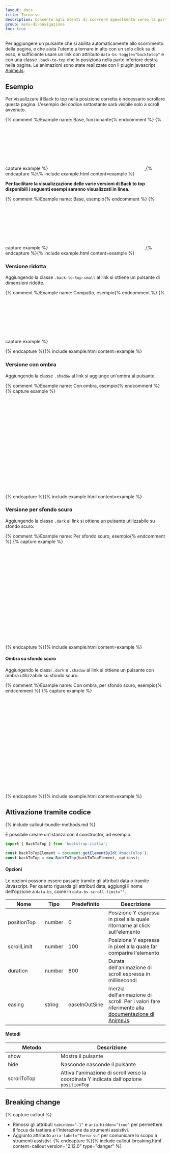 ```yaml
---
layout: docs
title: Torna su
description: Consente agli utenti di scorrere agevolmente verso la parte superiore della pagina.
group: menu-di-navigazione
toc: true
---
```


Per aggiungere un pulsante che si abilita automaticamente allo scorrimento della pagina, e che aiuta l'utente a tornare in alto con un solo click su di esso, è sufficiente usare un link con attributo `data-bs-toggle="backtotop"` e con una classe `.back-to-top` che lo posiziona nella parte inferiore destra nella pagina.
Le animazioni sono state realizzate con il plugin javascript [AnimeJs](https://animejs.com).

<style>
  /* Style override for Documentation purposes */
  .back-to-top:not(#example) {
    position: relative;
    bottom: unset;
    right: unset;
    visibility: visible;
    margin: 0 auto;
    opacity: 1;
    transform: scale(1);
  }
</style>

## Esempio

Per visualizzare il Back to top nella posizione corretta è necessario scrollare questa pagina. L'esempio del codice sottostante sarà visibile solo a scroll avvenuto.

{% comment %}Example name: Base, funzionante{% endcomment %}
{% capture example %}
<a href="#" aria-label="Torna su" data-bs-toggle="backtotop" class="back-to-top" id="example">
<svg class="icon icon-inverse"><use href="{{ site.baseurl }}/dist/svg/sprites.svg#it-arrow-up"></use></svg>
</a>
{% endcapture %}{% include example.html content=example %}

**Per facilitare la visualizzazione delle varie versioni di Back to top disponibili i seguenti esempi saranno visualizzati in linea.**

{% comment %}Example name: Base, esempio{% endcomment %}
{% capture example %}
<a href="#" aria-label="Torna su" data-bs-toggle="backtotop" class="back-to-top">
<svg class="icon icon-inverse"><use href="{{ site.baseurl }}/dist/svg/sprites.svg#it-arrow-up"></use></svg>
</a>
{% endcapture %}{% include example.html content=example %}

### Versione ridotta

Aggiungendo la classe `.back-to-top-small` al link si ottiene un pulsante di dimensioni ridotte.

{% comment %}Example name: Compatto, esempio{% endcomment %}
{% capture example %}
<a href="#" aria-label="Torna su" data-bs-toggle="backtotop" class="back-to-top back-to-top-small">
<svg class="icon icon-inverse"><use href="{{ site.baseurl }}/dist/svg/sprites.svg#it-arrow-up"></use></svg>
</a>

{% endcapture %}{% include example.html content=example %}

### Versione con ombra

Aggiungendo la classe `.shadow` al link si aggiunge un'ombra al pulsante.

{% comment %}Example name: Con ombra, esempio{% endcomment %}
{% capture example %}
<div class="d-flex align-items-center">
  <a href="#" aria-label="Torna su" data-bs-toggle="backtotop" class="back-to-top shadow">
    <svg class="icon icon-inverse"><use href="{{ site.baseurl }}/dist/svg/sprites.svg#it-arrow-up"></use></svg>
  </a>
  <a href="#" aria-label="Torna su" data-bs-toggle="backtotop" class="back-to-top back-to-top-small shadow">
    <svg class="icon icon-inverse"><use href="{{ site.baseurl }}/dist/svg/sprites.svg#it-arrow-up"></use></svg>
  </a>
</div>
{% endcapture %}{% include example.html content=example %}

### Versione per sfondo scuro

Aggiungendo la classe `.dark` al link si ottiene un pulsante utilizzabile su sfondo scuro.

{% comment %}Example name: Per sfondo scuro, esempio{% endcomment %}
{% capture example %}
<div class="d-flex align-items-center p-4 neutral-1-bg-a8">
  <a href="#" aria-label="Torna su" data-bs-toggle="backtotop" class="back-to-top dark">
    <svg class="icon icon-secondary"><use href="{{ site.baseurl }}/dist/svg/sprites.svg#it-arrow-up"></use></svg>
  </a>
  <a href="#" aria-label="Torna su" data-bs-toggle="backtotop" class="back-to-top back-to-top-small dark">
    <svg class="icon icon-secondary"><use href="{{ site.baseurl }}/dist/svg/sprites.svg#it-arrow-up"></use></svg>
  </a>
</div>
{% endcapture %}{% include example.html content=example %}

#### Ombra su sfondo scuro

Aggiungendo le classi `.dark` e `.shadow` al link si ottiene un pulsante con ombra utilizzabile su sfondo scuro.

{% comment %}Example name: Con ombra, per sfondo scuro, esempio{% endcomment %}
{% capture example %}
<div class="d-flex align-items-center p-4 neutral-1-bg-a8">
  <a href="#" aria-label="Torna su" data-bs-toggle="backtotop" class="back-to-top dark shadow">
    <svg class="icon icon-secondary"><use href="{{ site.baseurl }}/dist/svg/sprites.svg#it-arrow-up"></use></svg>
  </a>
  <a href="#" aria-label="Torna su" data-bs-toggle="backtotop" class="back-to-top back-to-top-small dark shadow">
    <svg class="icon icon-secondary"><use href="{{ site.baseurl }}/dist/svg/sprites.svg#it-arrow-up"></use></svg>
  </a>
</div>
{% endcapture %}{% include example.html content=example %}

## Attivazione tramite codice

{% include callout-bundle-methods.md %}

È possibile creare un'istanza con il constructor, ad esempio:

```js
import { BackToTop } from 'bootstrap-italia';

const backToTopElement = document.getElementById('#backToTop');
const backToTop = new BackToTop(backToTopElement, options);
```

#### Opzioni

Le opzioni possono essere passate tramite gli attributi data o tramite Javascript. Per quanto riguarda gli attributi data, aggiungi il nome dell'opzione a `data-bs`, come in `data-bs-scroll-limit=""`.

<table class="table table-bordered table-striped">
  <thead>
    <tr>
      <th style="width: 100px;">Nome</th>
      <th style="width: 50px;">Tipo</th>
      <th style="width: 50px;">Predefinito</th>
      <th>Descrizione</th>
    </tr>
  </thead>
  <tbody>
    <tr>
      <td>positionTop</td>
      <td>number </td>
      <td>0</td>
      <td>Posizione Y espressa in pixel alla quale ritornarne al click sull'elemento</td>
    </tr>
    <tr>
      <td>scrollLimit</td>
      <td>number </td>
      <td>100</td>
      <td>Posizione Y espressa in pixel alla quale far comparire l'elemento</td>
    </tr>
    <tr>
      <td>duration</td>
      <td>number</td>
      <td>800</td>
      <td>Durata dell'animazione di scroll espressa in millisecondi</td>
    </tr>
    <tr>
      <td>easing</td>
      <td>string</td>
      <td>easeInOutSine</td>
      <td>Inerzia dell'animazione di scroll. Per i valori fare riferimento alla <a href="https://animejs.com/documentation/#linearEasing">documentazione di AnimeJs</a>.</td>
    </tr>
  </tbody>
</table>

#### Metodi

<table class="table table-bordered table-striped">
  <thead>
    <tr>
      <th style="width: 150px;">Metodo</th>
      <th>Descrizione</th>
    </tr>
  </thead>
  <tbody>
    <tr>
      <td>show</td>
      <td>Mostra il pulsante</td>
    </tr>
    <tr>
      <td>hide</td>
      <td>Nasconde nasconde il pulsante</td>
    </tr>
    <tr>
      <td>scrollToTop</td>
      <td>Attiva l'animazione di scroll verso la coordinata Y indicata dall'opzione <code>positionTop</code></td>
    </tr>
  </tbody>
</table>

## Breaking change

{% capture callout %}
- Rimossi gli attributi `tabindex="-1"` e `aria-hidden="true"` per permettere il focus da tastiera e l'interazione da strumenti assistivi. 
- Aggiunto attributo `aria-label="Torna su"` per comunicare lo scopo a strumenti assistivi.
{% endcapture %}{% include callout-breaking.html content=callout version="2.12.0" type="danger" %}
